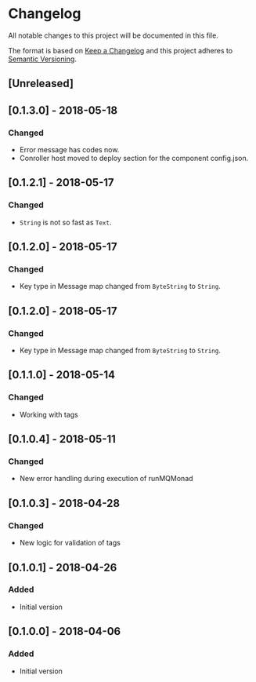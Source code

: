 # Changelog
All notable changes to this project will be documented in this file.

The format is based on [Keep a Changelog](http://keepachangelog.com/en/1.0.0/)
and this project adheres to [Semantic Versioning](http://semver.org/spec/v2.0.0.html).

## [Unreleased]

## [0.1.3.0] - 2018-05-18
### Changed
- Error message has codes now.
- Conroller host moved to deploy section for the component config.json.

## [0.1.2.1] - 2018-05-17
### Changed
- `String` is not so fast as `Text`.

## [0.1.2.0] - 2018-05-17
### Changed
- Key type in Message map changed from `ByteString` to `String`.

## [0.1.2.0] - 2018-05-17
### Changed
- Key type in Message map changed from `ByteString` to `String`.

## [0.1.1.0] - 2018-05-14
### Changed
- Working with tags

## [0.1.0.4] - 2018-05-11
### Changed
- New error handling during execution of runMQMonad

## [0.1.0.3] - 2018-04-28
### Changed
- New logic for validation of tags

## [0.1.0.1] - 2018-04-26
### Added
- Initial version

## [0.1.0.0] - 2018-04-06
### Added
- Initial version
